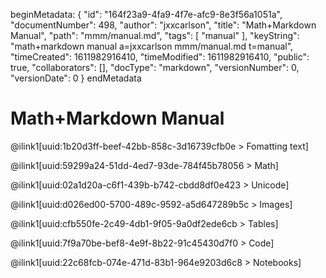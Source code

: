 beginMetadata:
{
    "id": "164f23a9-4fa9-4f7e-afc9-8e3f56a1051a",
    "documentNumber": 498,
    "author": "jxxcarlson",
    "title": "Math+Markdown Manual",
    "path": "mmm/manual.md",
    "tags": [
        "manual"
    ],
    "keyString": "math+markdown manual a=jxxcarlson mmm/manual.md t=manual",
    "timeCreated": 1611982916410,
    "timeModified": 1611982916410,
    "public": true,
    "collaborators": [],
    "docType": "markdown",
    "versionNumber": 0,
    "versionDate": 0
}
endMetadata
# Math+Markdown Manual

@ilink1[uuid:1b20d3ff-beef-42bb-858c-3d16739cfb0e >   Fomatting text]

@ilink1[uuid:59299a24-51dd-4ed7-93de-784f45b78056 >   Math]

@ilink1[uuid:02a1d20a-c6f1-439b-b742-cbdd8df0e423 >   Unicode]

@ilink1[uuid:d026ed00-5700-489c-9592-a5d647289b5c >   Images]

@ilink1[uuid:cfb550fe-2c49-4db1-9f05-9a0df2ede6cb >  Tables]

@ilink1[uuid:7f9a70be-bef8-4e9f-8b22-91c45430d7f0 >   Code]

@ilink1[uuid:22c68fcb-074e-471d-83b1-964e9203d6c8 >   Notebooks]